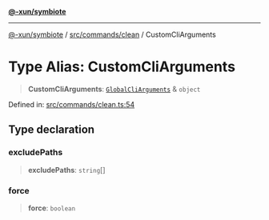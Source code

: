 [**@-xun/symbiote**](../../../../README.md)

***

[@-xun/symbiote](../../../../README.md) / [src/commands/clean](../README.md) / CustomCliArguments

# Type Alias: CustomCliArguments

> **CustomCliArguments**: [`GlobalCliArguments`](../../../configure/type-aliases/GlobalCliArguments.md) & `object`

Defined in: [src/commands/clean.ts:54](https://github.com/Xunnamius/symbiote/blob/71ec833685b57a820bf8f2491ca78156a6893662/src/commands/clean.ts#L54)

## Type declaration

### excludePaths

> **excludePaths**: `string`[]

### force

> **force**: `boolean`
